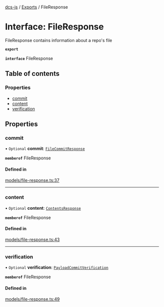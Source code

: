 [dcs-js](../README.md) / [Exports](../modules.md) / FileResponse

# Interface: FileResponse

FileResponse contains information about a repo\'s file

**`export`**

**`interface`** FileResponse

## Table of contents

### Properties

- [commit](FileResponse.md#commit)
- [content](FileResponse.md#content)
- [verification](FileResponse.md#verification)

## Properties

### <a id="commit" name="commit"></a> commit

• `Optional` **commit**: [`FileCommitResponse`](FileCommitResponse.md)

**`memberof`** FileResponse

#### Defined in

[models/file-response.ts:37](https://github.com/unfoldingWord/dcs-js/blob/09d5a5e/models/file-response.ts#L37)

___

### <a id="content" name="content"></a> content

• `Optional` **content**: [`ContentsResponse`](ContentsResponse.md)

**`memberof`** FileResponse

#### Defined in

[models/file-response.ts:43](https://github.com/unfoldingWord/dcs-js/blob/09d5a5e/models/file-response.ts#L43)

___

### <a id="verification" name="verification"></a> verification

• `Optional` **verification**: [`PayloadCommitVerification`](PayloadCommitVerification.md)

**`memberof`** FileResponse

#### Defined in

[models/file-response.ts:49](https://github.com/unfoldingWord/dcs-js/blob/09d5a5e/models/file-response.ts#L49)
